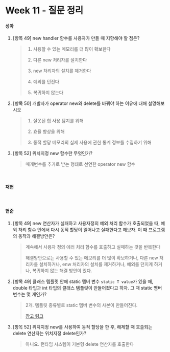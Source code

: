 # Week 11 - 질문 정리

#### 성아

1. [항목 49] new handler 함수를 사용자가 만들 때 지향해야 할 점은?

   > 1. 사용할 수 있는 메모리를 더 많이 확보한다
   >
   > 2. 다른 new 처리자를 설치한다
   >
   > 3. new 처리자의 설치를 제거한다
   >
   > 4. 예외를 던진다
   >
   > 5. 복귀하지 않는다
   
2. [항목 50] 개발자가 operator new와 delete를 바꿔야 하는 이유에 대해 설명해보시오

   > 1. 잘못된 힙 사용 탐지를 위해
   > 
   > 2. 효율 향상을 위해
   >
   > 3. 동적 할당 메모리의 실제 사용에 관한 통계 정보를 수집하기 위해
   
3. [항목 52] 위치지정 new 함수란 무엇인가?

   > 매개변수를 추가로 받는 형태로 선언한 operator new 함수


<br>

#### 재현


<br>

#### 현준

1. [항목 49] new 연산자가 실패하고 사용자정의 예외 처리 함수가 호출되었을 때, 예외 처리 함수 안에서 다시 동적 할당이 일어나고 실패한다고 해보자. 이 때 프로그램의 동작과 해결방안은?

   > 계속해서 사용자 정의 에러 처리 함수를 호출하고 실패하는 것을 반복한다
   >
   > 해결방안으로는 사용할 수 있는 메모리를 더 많이 확보하거나, 다른 new 처리자를 설치하거나, enw 처리자의 설치를 제거하거나, 예외를 던지게 하거나, 복귀하지 않는 해결 방안이 있다.


2. [항목 49] 클래스 템플릿 안에 static 멤버 변수 `static T value`가 있을 때, double 타입과 int 타입의 클래스 템플릿이 만들어졌다고 하자. 그 때 static 멤버 변수는 몇 개인가?

   > 2개. 템플릿 종류별로 static 멤버 변수의 사본이 만들어진다.
   >
   > [참고 링크](https://musket-ade.tistory.com/entry/C-%ED%95%A8%EC%88%98-%ED%85%9C%ED%94%8C%EB%A6%BF-%ED%81%B4%EB%9E%98%EC%8A%A4-%ED%85%9C%ED%94%8C%EB%A6%BF%EA%B3%BC-static)


3. [항목 52] 위치지정 new를 사용하여 동적 할당을 한 후, 해제할 때 호출되는 delete 연산자는 위치지정 delete인가?

   > 아니요. 런타임 시스템이 기본형 delete 연산자를 호출한다


